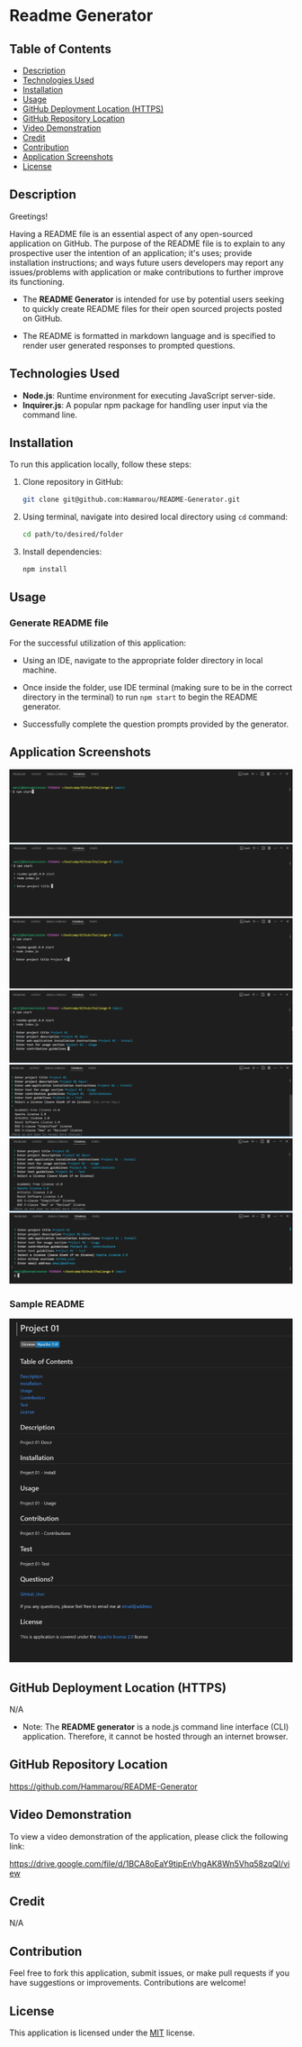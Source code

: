 # Readme Generator

## Table of Contents
- [Description](#description)
- [Technologies Used](#technologies-used)   
- [Installation](#installation)  
- [Usage](#usage)
- [GitHub Deployment Location (HTTPS)](#github-deployment-location-https)
- [GitHub Repository Location](#github-repository-location)
- [Video Demonstration](#video-demonstration)
- [Credit](#credit)   
- [Contribution](#contribution)  
- [Application Screenshots](#application-screenshots)  
- [License](#license)

## Description

Greetings!

Having a README file is an essential aspect of any open-sourced application on GitHub. The purpose of the README file is to explain to any prospective user the intention of an application; it's uses; provide installation instructions; and ways future users developers may report any issues/problems with application or make contributions to further improve its functioning.

- The **README Generator** is intended for use by potential users seeking to quickly create README files for their open sourced projects posted on GitHub. 

- The README is formatted in markdown language and is specified to render user generated responses to prompted questions.


## Technologies Used

- **Node.js**: Runtime environment for executing JavaScript server-side.
- **Inquirer.js**: A popular npm package for handling user input via the command line.


## Installation

To run this application locally, follow these steps:

1. Clone repository in GitHub: 
    ```sh
    git clone git@github.com:Hammarou/README-Generator.git
    ```

2. Using terminal, navigate into desired local directory using `cd` command: 
    ```sh
    cd path/to/desired/folder 
    ```

3. Install dependencies: 
    ```sh
    npm install 
    ```

## Usage

### Generate README file

 For the successful utilization of this application:

 - Using an IDE, navigate to the appropriate folder directory in local machine.

 - Once inside the folder, use IDE terminal (making sure to be in the correct directory in the terminal) to run `npm start` to begin the README generator.

 - Successfully complete the question prompts provided by the generator.


## Application Screenshots

![](/images/screenshot1.png "First screenshot")
![](/images/screenshot2.png "Second screenshot")
![](/images/screenshot3.png "Third screenshot")
![](/images/screenshot4.png "Fourth screenshot")
![](/images/screenshot5.png "Fifth screenshot")
![](/images/screenshot6.png "Sixth screenshot")
![](/images/screenshot7.png "Seventh screenshot")

### Sample README

![](/images/Sample_README.png "Sample README")


## GitHub Deployment Location (HTTPS)

N/A

* Note: The **README generator** is a node.js command line interface (CLI) application. Therefore, it cannot be hosted through an internet browser. 

## GitHub Repository Location

https://github.com/Hammarou/README-Generator


## Video Demonstration

To view a video demonstration of the application, please click the following link:

https://drive.google.com/file/d/1BCA8oEaY9tipEnVhgAK8Wn5Vhq58zqQI/view 


## Credit

N/A


## Contribution

Feel free to fork this application, submit issues, or make pull requests if you have suggestions or improvements. Contributions are welcome!


## License

This application is licensed under the [MIT](LICENSE) license.

